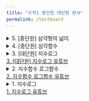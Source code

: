 ```yaml
---
title: "수학1 중단원 대단원 판서"
permalink: /testboard
---
```


<details>
<summary>5. [중단원] 삼각형의 넓이</summary>
<div markdown="1">
<img src="/assets/one%20chungsoo%20jpg%20test/[중단원 유튜브] 4. 삼각형의 넓이-01.jpg"/>
<img src="/assets/one%20chungsoo%20jpg%20test/[중단원 유튜브] 4. 삼각형의 넓이-02.jpg"/>
<img src="/assets/one%20chungsoo%20jpg%20test/[중단원 유튜브] 4. 삼각형의 넓이-03.jpg"/>
<img src="/assets/one%20chungsoo%20jpg%20test/[중단원 유튜브] 4. 삼각형의 넓이-04.jpg"/>
<img src="/assets/one%20chungsoo%20jpg%20test/[중단원 유튜브] 4. 삼각형의 넓이-05.jpg"/>
<img src="/assets/one%20chungsoo%20jpg%20test/[중단원 유튜브] 4. 삼각형의 넓이-06.jpg"/>
<img src="/assets/one%20chungsoo%20jpg%20test/[중단원 유튜브] 4. 삼각형의 넓이-07.jpg"/>
<img src="/assets/one%20chungsoo%20jpg%20test/[중단원 유튜브] 4. 삼각형의 넓이-08.jpg"/>
<img src="/assets/one%20chungsoo%20jpg%20test/[중단원 유튜브] 4. 삼각형의 넓이-09.jpg"/>
<img src="/assets/one%20chungsoo%20jpg%20test/[중단원 유튜브] 4. 삼각형의 넓이-10.jpg"/>
<img src="/assets/one%20chungsoo%20jpg%20test/[중단원 유튜브] 4. 삼각형의 넓이-11.jpg"/>
<img src="/assets/one%20chungsoo%20jpg%20test/[중단원 유튜브] 4. 삼각형의 넓이-12.jpg"/>

</div>
</details>

<details>
<summary>4. [중단원] 삼각함수</summary>
<div markdown="1">
<img src="/assets/one%20chungsoo%20jpg%20test/[중단원 유튜브] 3. 삼각함수-05.jpg"/>
<img src="/assets/one%20chungsoo%20jpg%20test/[중단원 유튜브] 3. 삼각함수-06.jpg"/>
<img src="/assets/one%20chungsoo%20jpg%20test/[중단원 유튜브] 3. 삼각함수-07.jpg"/>
<img src="/assets/one%20chungsoo%20jpg%20test/[중단원 유튜브] 3. 삼각함수-08.jpg"/>
<img src="/assets/one%20chungsoo%20jpg%20test/[중단원 유튜브] 3. 삼각함수-09.jpg"/>
<img src="/assets/one%20chungsoo%20jpg%20test/[중단원 유튜브] 3. 삼각함수-10.jpg"/>
<img src="/assets/one%20chungsoo%20jpg%20test/[중단원 유튜브] 3. 삼각함수-11.jpg"/>
<img src="/assets/one%20chungsoo%20jpg%20test/[중단원 유튜브] 3. 삼각함수-12.jpg"/>
<img src="/assets/one%20chungsoo%20jpg%20test/[중단원 유튜브] 3. 삼각함수-13.jpg"/>
<img src="/assets/one%20chungsoo%20jpg%20test/[중단원 유튜브] 3. 삼각함수-14.jpg"/>
<img src="/assets/one%20chungsoo%20jpg%20test/[중단원 유튜브] 3. 삼각함수-15.jpg"/>
<img src="/assets/one%20chungsoo%20jpg%20test/[중단원 유튜브] 3. 삼각함수-16.jpg"/>
<img src="/assets/one%20chungsoo%20jpg%20test/[중단원 유튜브] 3. 삼각함수-17.jpg"/>
<img src="/assets/one%20chungsoo%20jpg%20test/[중단원 유튜브] 3. 삼각함수-18.jpg"/>

</div>
</details>

<details>
<summary>3. [대단원] 지수로그</summary>
<div markdown="1">
<img src="/assets/one%20chungsoo%20jpg%20test/[대단원 유튜브] 3. 지수 로그_페이지_01.jpg"/>

<img src="/assets/one%20chungsoo%20jpg%20test/[대단원 유튜브] 3. 지수 로그_페이지_02.jpg"/>

<img src="/assets/one%20chungsoo%20jpg%20test/[대단원 유튜브] 3. 지수 로그_페이지_03.jpg"/>

<img src="/assets/one%20chungsoo%20jpg%20test/[대단원 유튜브] 3. 지수 로그_페이지_04.jpg"/>

<img src="/assets/one%20chungsoo%20jpg%20test/[대단원 유튜브] 3. 지수 로그_페이지_05.jpg"/>

<img src="/assets/one%20chungsoo%20jpg%20test/[대단원 유튜브] 3. 지수 로그_페이지_06.jpg"/>

<img src="/assets/one%20chungsoo%20jpg%20test/[대단원 유튜브] 3. 지수 로그_페이지_07.jpg"/>

<img src="/assets/one%20chungsoo%20jpg%20test/[대단원 유튜브] 3. 지수 로그_페이지_08.jpg"/>

<img src="/assets/one%20chungsoo%20jpg%20test/[대단원 유튜브] 3. 지수 로그_페이지_09.jpg"/>

<img src="/assets/one%20chungsoo%20jpg%20test/[대단원 유튜브] 3. 지수 로그_페이지_10.jpg"/>

<img src="/assets/one%20chungsoo%20jpg%20test/[대단원 유튜브] 3. 지수 로그_페이지_11.jpg"/>

<img src="/assets/one%20chungsoo%20jpg%20test/[대단원 유튜브] 3. 지수 로그_페이지_12.jpg"/>

<img src="/assets/one%20chungsoo%20jpg%20test/[대단원 유튜브] 3. 지수 로그_페이지_13.jpg"/>

<img src="/assets/one%20chungsoo%20jpg%20test/[대단원 유튜브] 3. 지수 로그_페이지_14.jpg"/>

<img src="/assets/one%20chungsoo%20jpg%20test/[대단원 유튜브] 3. 지수 로그_페이지_15.jpg"/>

<img src="/assets/one%20chungsoo%20jpg%20test/[대단원 유튜브] 3. 지수 로그_페이지_16.jpg"/>
</div>
</details>
<a href="https://youtu.be/aV2HRwyJVXI">3. [대단원] 지수로그 유튜브</a>

<details>
<summary>2. 지수함수 로그함수</summary>
<div markdown="1">
<img src="/assets/one%20chungsoo%20jpg%20test/%5B중단원%20유튜브%5D%202.%20지수함수%20로그함수-1_페이지_01.jpg"/>

<img src="/assets/one%20chungsoo%20jpg%20test/%5B중단원%20유튜브%5D%202.%20지수함수%20로그함수-1_페이지_02.jpg"/>

<img src="/assets/one%20chungsoo%20jpg%20test/%5B중단원%20유튜브%5D%202.%20지수함수%20로그함수-1_페이지_03.jpg"/>

<img src="/assets/one%20chungsoo%20jpg%20test/%5B중단원%20유튜브%5D%202.%20지수함수%20로그함수-1_페이지_04.jpg"/>

<img src="/assets/one%20chungsoo%20jpg%20test/%5B중단원%20유튜브%5D%202.%20지수함수%20로그함수-1_페이지_05.jpg"/>

<img src="/assets/one%20chungsoo%20jpg%20test/%5B중단원%20유튜브%5D%202.%20지수함수%20로그함수-1_페이지_06.jpg"/>

<img src="/assets/one%20chungsoo%20jpg%20test/%5B중단원%20유튜브%5D%202.%20지수함수%20로그함수-1_페이지_07.jpg"/>

<img src="/assets/one%20chungsoo%20jpg%20test/%5B중단원%20유튜브%5D%202.%20지수함수%20로그함수-1_페이지_08.jpg"/>

<img src="/assets/one%20chungsoo%20jpg%20test/%5B중단원%20유튜브%5D%202.%20지수함수%20로그함수-1_페이지_09.jpg"/>

<img src="/assets/one%20chungsoo%20jpg%20test/%5B중단원%20유튜브%5D%202.%20지수함수%20로그함수-1_페이지_10.jpg"/>

<img src="/assets/one%20chungsoo%20jpg%20test/%5B중단원%20유튜브%5D%202.%20지수함수%20로그함수-1_페이지_11.jpg"/>

<img src="/assets/one%20chungsoo%20jpg%20test/%5B중단원%20유튜브%5D%202.%20지수함수%20로그함수-1_페이지_12.jpg"/>
</div>
</details>
<a href="https://youtu.be/G7FpQl0-nTU">2. 지수함수 로그함수 유튜브</a>

<details>
<summary>1. 지수로그</summary>
<div markdown="1">
<img src="/assets/one%20chungsoo%20jpg%20test/%5B중단원%20유튜브%5D%201.%20지수로그_페이지_01.jpg"/>

<img src="/assets/one%20chungsoo%20jpg%20test/%5B중단원%20유튜브%5D%201.%20지수로그_페이지_02.jpg"/>

<img src="/assets/one%20chungsoo%20jpg%20test/%5B중단원%20유튜브%5D%201.%20지수로그_페이지_03.jpg"/>

<img src="/assets/one%20chungsoo%20jpg%20test/%5B중단원%20유튜브%5D%201.%20지수로그_페이지_04.jpg"/>

<img src="/assets/one%20chungsoo%20jpg%20test/%5B중단원%20유튜브%5D%201.%20지수로그_페이지_05.jpg"/>

<img src="/assets/one%20chungsoo%20jpg%20test/%5B중단원%20유튜브%5D%201.%20지수로그_페이지_06.jpg"/>

<img src="/assets/one%20chungsoo%20jpg%20test/%5B중단원%20유튜브%5D%201.%20지수로그_페이지_07.jpg"/>

<img src="/assets/one%20chungsoo%20jpg%20test/%5B중단원%20유튜브%5D%201.%20지수로그_페이지_08.jpg"/>

<img src="/assets/one%20chungsoo%20jpg%20test/%5B중단원%20유튜브%5D%201.%20지수로그_페이지_09.jpg"/>

<img src="/assets/one%20chungsoo%20jpg%20test/%5B중단원%20유튜브%5D%201.%20지수로그_페이지_10.jpg"/>

<img src="/assets/one%20chungsoo%20jpg%20test/%5B중단원%20유튜브%5D%201.%20지수로그_페이지_11.jpg"/>

<img src="/assets/one%20chungsoo%20jpg%20test/%5B중단원%20유튜브%5D%201.%20지수로그_페이지_12.jpg"/>
</div>
</details>
<a href="https://youtu.be/BdstTIbKWHk">1. 지수로그 유튜브</a>